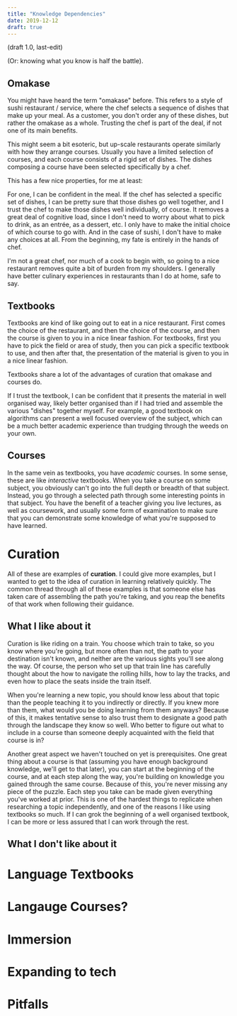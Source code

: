 ```yaml
---
title: "Knowledge Dependencies"
date: 2019-12-12
draft: true
---
```


(draft 1.0, last-edit)

(Or: knowing what you know is half the battle).

## Omakase

You might have heard the term "omakase" before. This refers to a style of sushi restaurant / service,
where the chef selects a sequence of dishes that make up your meal. As a customer, you don't order any of these dishes,
but rather the omakase as a whole. Trusting the chef is part of the deal, if not one of its main benefits.

This might seem a bit esoteric, but up-scale restaurants operate similarly with how they arrange courses. Usually you have
a limited selection of courses, and each course consists of a rigid set of dishes. The dishes composing a course have been
selected specifically by a chef.

This has a few nice properties, for me at least:

For one, I can be confident in the meal. If the chef has selected a specific set of dishes, I can be pretty sure
that those dishes go well together, and I trust the chef to make those dishes well individually, of course.
It removes a great deal of cognitive load, since I don't need to worry about what
to pick to drink, as an entrée, as a dessert, etc. I only have to make the initial choice of
which course to go with. And in the case of sushi, I don't have to make any choices at all. From the beginning,
my fate is entirely in the hands of chef.

I'm not a great chef, nor much of a cook to begin with, so going to a nice restaurant removes quite a bit of burden
from my shoulders. I generally have better culinary experiences in restaurants than I do at home, safe to say.

## Textbooks

Textbooks are kind of like going out to eat in a nice restaurant. First comes the choice of
the restaurant, and then the choice of the course, and then the course is given to you in
a nice linear fashion. For textbooks, first you have to pick the field or area of study, then
you can pick a specific textbook to use, and then after that, the presentation of the material
is given to you in a nice linear fashion.

Textbooks share a lot of the advantages of curation that omakase and courses do.

If I trust the textbook, I can be confident that it presents the material in well organised way,
likely better organised than if I had tried and assemble the various "dishes" together myself.
For example, a good textbook on algorithms can present a well focused overview of the subject,
which can be a much better academic experience than trudging through the weeds on your own.

## Courses

In the same vein as textbooks, you have *academic* courses. In some sense, these are like
*interactive* textbooks. When you take a course on some subject, you obviously can't go into
the full depth or breadth of that subject. Instead, you go through a selected path through some interesting
points in that subject. You have the benefit of a teacher giving you live lectures, as well as coursework,
and usually some form of examination to make sure that you can demonstrate some knowledge of what you're
supposed to have learned.

# Curation

All of these are examples of **curation**. I could give more examples, but I wanted to
get to the idea of curation in learning relatively quickly. The common thread through
all of these examples is that someone else has taken care of assembling the path you're
taking, and you reap the benefits of that work when following their guidance.

## What I like about it

Curation is like riding on a train. You choose which train to take, so you know where you're going,
but more often than not, the path to your destination isn't known, and neither are the various
sights you'll see along the way. Of course, the person who set up that train line has carefully
thought about the how to navigate the rolling hills, how to lay the tracks, and even how to place
the seats inside the train itself.

When you're learning a new topic, you should know less about that topic than the people teaching it
to you indirectly or directly. If you knew more than them, what would you be doing learning from
them anyways? Because of this, it makes tentative sense to also trust them to designate a good path
through the landscape they know so well. Who better to figure out what to include in a course than
someone deeply acquainted with the field that course is in?

Another great aspect we haven't touched on yet is prerequisites. One great thing about
a course is that (assuming you have enough background knowledge, we'll get to that later), you
can start at the beginning of the course, and at each step along the way, you're building on knowledge
you gained through the same course. Because of this, you're never missing any piece of the puzzle. Each
step you take can be made given everything you've worked at prior. This is one of the hardest things
to replicate when researching a topic independently, and one of the reasons I like using textbooks so much.
If I can grok the beginning of a well organised textbook, I can be more or less assured that I can work
through the rest.

## What I don't like about it

# Language Textbooks
# Langauge Courses?
# Immersion

# Expanding to tech
# Pitfalls
